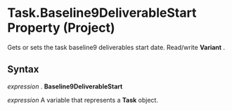 
# Task.Baseline9DeliverableStart Property (Project)

Gets or sets the task baseline9 deliverables start date. Read/write  **Variant** .


## Syntax

 _expression_ . **Baseline9DeliverableStart**

 _expression_ A variable that represents a **Task** object.

